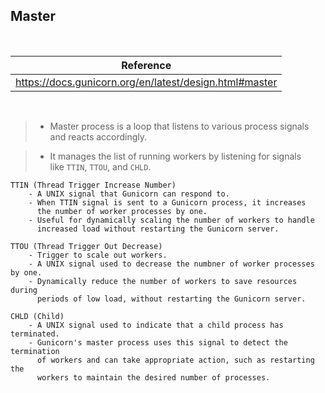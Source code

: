## Master

<br />

| Reference |
| ---- |
| https://docs.gunicorn.org/en/latest/design.html#master |

<br />

> - Master process is a loop that listens to various process signals <br />
    and reacts accordingly.

> - It manages the list of running workers by listening for signals <br />
    like `TTIN`, `TTOU`, and `CHLD`.

```plaintext
TTIN (Thread Trigger Increase Number)
    - A UNIX signal that Gunicorn can respond to.
    - When TTIN signal is sent to a Gunicorn process, it increases
      the number of worker processes by one.
    - Useful for dynamically scaling the number of workers to handle
      increased load without restarting the Gunicorn server.

TTOU (Thread Trigger Out Decrease)
    - Trigger to scale out workers.
    - A UNIX signal used to decrease the numbner of worker processes by one.
    - Dynamically reduce the number of workers to save resources during
      periods of low load, without restarting the Gunicorn server.

CHLD (Child)
    - A UNIX signal used to indicate that a child process has terminated.
    - Gunicorn's master process uses this signal to detect the termination
      of workers and can take appropriate action, such as restarting the
      workers to maintain the desired number of processes.
```
